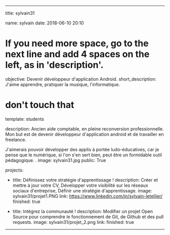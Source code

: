 ---

title: sylvain31

name: sylvain
date: 2018-06-10 20:10

# If you need more space, go to the next line and add 4 spaces on the left, as in 'description'.
objective: Devenir développeur d'application Android.
short_description: J'aime apprendre, pratiquer la musique, l'informatique. 

# don't touch that
template: students

description:
    Ancien aide comptable, en pleine reconversion professionnelle.
Mon but est de devenir développeur d'application android et de travailler en freelance.

J'aimerais pouvoir développer des applis à portée ludo-éducatives, car je pense que le numérique, si l'on s'en sert bien, peut être un formidable outil pédagogique. .
image: sylvain31.jpg
public: True


projects:
  - title: Définissez votre stratégie d'apprentissage !
    description: Créer et mettre à jour votre CV, Développer votre visibilité sur les réseaux sociaux d'entreprise, Définir une stratégie d'apprentissage. 
    image: sylvain31/projet1.PNG
    link: https://www.linkedin.com/in/sylvain-letellier/
    finished: true
    
  - title: Intégrez la communauté !
    description: Modifier un projet Open Source pour comprendre le fonctionnement de Git, de Github et des pull requests. 
    image: sylvain31/projet_2.png
    link: 
    finished: true

---